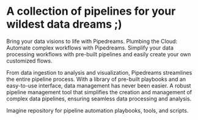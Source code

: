 # A collection of pipelines for your wildest data dreams ;)

Bring your data visions to life with Pipedreams. Plumbing the Cloud: Automate complex workflows with Pipedreams.  Simplify your data processing workflows with pre-built pipelines and easily create your own customized flows.

From data ingestion to analysis and visualization, Pipedreams streamlines the entire pipeline process. With a library of pre-built playbooks and an easy-to-use interface, data management has never been easier.  A robust pipeline management tool that simplifies the creation and management of complex data pipelines, ensuring seamless data processing and analysis.

Imagine repository for pipeline automation playbooks, tools, and scripts.
